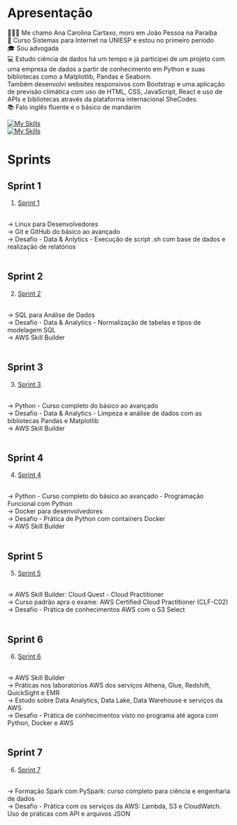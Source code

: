 # Apresentação
👩🏻‍🦰 Me chamo Ana Carolina Cartaxo, moro em João Pessoa na Paraíba
</br>
📖 Curso Sistemas para Internet na UNIESP e estou no primeiro período 
</br>
🎓 Sou advogada
</br>
💻 Estudo ciência de dados há um tempo e já participei de um projeto com uma empresa de dados a partir de conhecimento em Python e suas bibliotecas como a Matplotlib, Pandas e Seaborn. 
</br>
Também desenvolvi websites responsivos com Bootstrap e uma aplicação de previsão climática com uso de HTML, CSS, JavaScript, React e uso de APIs e bibliotecas através da plataforma internacional SheCodes.
</br>
📚 Falo inglês fluente e o básico de mandarim
</br>

[![My Skills](https://skillicons.dev/icons?i=js,html,css,py)](https://skillicons.dev)
</br>
[![My Skills](https://skillicons.dev/icons?i=linkedin)](https://www.linkedin.com/in/ana-carolina-cartaxo-2680141ba/)
</br>

# Sprints 

## Sprint 1 
1. [Sprint 1](sprint_01/README.md)
</br>
→ Linux para Desenvolvedores 
</br>
→ Git e GitHub do básico ao avançado
</br>
→ Desafio - Data & Anlytics - Execução de script .sh com base de dados e realização de relatórios
</br>
</br>

## Sprint 2
2. [Sprint 2](sprint_02/README.md)
</br>
→ SQL para Análise de Dados
</br>
→ Desafio - Data & Analytics - Normalização de tabelas e tipos de modelagem SQL
</br>
→ AWS Skill Builder
</br>
</br>

## Sprint 3
3. [Sprint 3](sprint_03/README.md)
</br>
→ Python - Curso completo do básico ao avançado
</br>
→ Desafio - Data & Analytics - Limpeza e análise de dados com as bibliotecas Pandas e Matplotlib
</br>
→ AWS Skill Builder
</br>
</br>

## Sprint 4
4. [Sprint 4](sprint_04/README.md)
</br>
→ Python - Curso completo do básico ao avançado - Programação Funcional com Python
</br>
→ Docker para desenvolvedores
</br>
→ Desafio - Prática de Python com containers Docker
</br>
→ AWS Skill Builder
</br>
</br>

## Sprint 5
5. [Sprint 5](sprint_05/README.md)
</br>
→ AWS Skill Builder: Cloud Quest -  Cloud Practitioner
</br>
→ Curso padrão apra o exame: AWS Certified Cloud Practitioner (CLF-C02)
</br>
→ Desafio - Prática de conhecimentos AWS com o S3 Select 
</br>
</br>

## Sprint 6
6. [Sprint 6](sprint_06/README.md)
</br>
→ AWS Skill Builder
</br>
→ Práticas nos laboratórios AWS dos serviços Athena, Glue, Redshift, QuickSight e EMR
</br>
→ Estudo sobre Data Analytics, Data Lake, Data Warehouse e serviços da AWS
</br>
→ Desafio - Prática de conhecimentos visto no programa até agora com Python, Docker e AWS 
</br>
</br>

## Sprint 7
6. [Sprint 7](sprint_07/README.md)
</br>
→ Formação Spark com PySpark: curso completo para ciência e engenharia de dados
</br>
→ Desafio - Prática com os serviços da AWS: Lambda, S3 e CloudWatch. Uso de práticas com API e arquivos JSON
</br>
</br>
